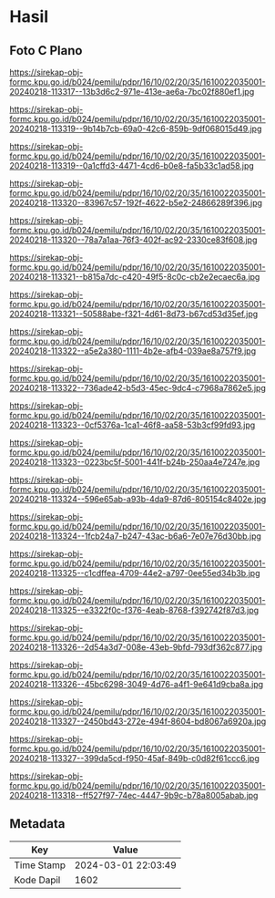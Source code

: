 # Hasil

## Foto C Plano

https://sirekap-obj-formc.kpu.go.id/b024/pemilu/pdpr/16/10/02/20/35/1610022035001-20240218-113317--13b3d6c2-971e-413e-ae6a-7bc02f880ef1.jpg

https://sirekap-obj-formc.kpu.go.id/b024/pemilu/pdpr/16/10/02/20/35/1610022035001-20240218-113319--9b14b7cb-69a0-42c6-859b-9df068015d49.jpg

https://sirekap-obj-formc.kpu.go.id/b024/pemilu/pdpr/16/10/02/20/35/1610022035001-20240218-113319--0a1cffd3-4471-4cd6-b0e8-fa5b33c1ad58.jpg

https://sirekap-obj-formc.kpu.go.id/b024/pemilu/pdpr/16/10/02/20/35/1610022035001-20240218-113320--83967c57-192f-4622-b5e2-24866289f396.jpg

https://sirekap-obj-formc.kpu.go.id/b024/pemilu/pdpr/16/10/02/20/35/1610022035001-20240218-113320--78a7a1aa-76f3-402f-ac92-2330ce83f608.jpg

https://sirekap-obj-formc.kpu.go.id/b024/pemilu/pdpr/16/10/02/20/35/1610022035001-20240218-113321--b815a7dc-c420-49f5-8c0c-cb2e2ecaec6a.jpg

https://sirekap-obj-formc.kpu.go.id/b024/pemilu/pdpr/16/10/02/20/35/1610022035001-20240218-113321--50588abe-f321-4d61-8d73-b67cd53d35ef.jpg

https://sirekap-obj-formc.kpu.go.id/b024/pemilu/pdpr/16/10/02/20/35/1610022035001-20240218-113322--a5e2a380-1111-4b2e-afb4-039ae8a757f9.jpg

https://sirekap-obj-formc.kpu.go.id/b024/pemilu/pdpr/16/10/02/20/35/1610022035001-20240218-113322--736ade42-b5d3-45ec-9dc4-c7968a7862e5.jpg

https://sirekap-obj-formc.kpu.go.id/b024/pemilu/pdpr/16/10/02/20/35/1610022035001-20240218-113323--0cf5376a-1ca1-46f8-aa58-53b3cf99fd93.jpg

https://sirekap-obj-formc.kpu.go.id/b024/pemilu/pdpr/16/10/02/20/35/1610022035001-20240218-113323--0223bc5f-5001-441f-b24b-250aa4e7247e.jpg

https://sirekap-obj-formc.kpu.go.id/b024/pemilu/pdpr/16/10/02/20/35/1610022035001-20240218-113324--596e65ab-a93b-4da9-87d6-805154c8402e.jpg

https://sirekap-obj-formc.kpu.go.id/b024/pemilu/pdpr/16/10/02/20/35/1610022035001-20240218-113324--1fcb24a7-b247-43ac-b6a6-7e07e76d30bb.jpg

https://sirekap-obj-formc.kpu.go.id/b024/pemilu/pdpr/16/10/02/20/35/1610022035001-20240218-113325--c1cdffea-4709-44e2-a797-0ee55ed34b3b.jpg

https://sirekap-obj-formc.kpu.go.id/b024/pemilu/pdpr/16/10/02/20/35/1610022035001-20240218-113325--e3322f0c-f376-4eab-8768-f392742f87d3.jpg

https://sirekap-obj-formc.kpu.go.id/b024/pemilu/pdpr/16/10/02/20/35/1610022035001-20240218-113326--2d54a3d7-008e-43eb-9bfd-793df362c877.jpg

https://sirekap-obj-formc.kpu.go.id/b024/pemilu/pdpr/16/10/02/20/35/1610022035001-20240218-113326--45bc6298-3049-4d76-a4f1-9e641d9cba8a.jpg

https://sirekap-obj-formc.kpu.go.id/b024/pemilu/pdpr/16/10/02/20/35/1610022035001-20240218-113327--2450bd43-272e-494f-8604-bd8067a6920a.jpg

https://sirekap-obj-formc.kpu.go.id/b024/pemilu/pdpr/16/10/02/20/35/1610022035001-20240218-113327--399da5cd-f950-45af-849b-c0d82f61ccc6.jpg

https://sirekap-obj-formc.kpu.go.id/b024/pemilu/pdpr/16/10/02/20/35/1610022035001-20240218-113318--ff527f97-74ec-4447-9b9c-b78a8005abab.jpg


## Metadata

| Key        | Value               |
| ---------- | ------------------- |
| Time Stamp | 2024-03-01 22:03:49 |
| Kode Dapil | 1602                |



